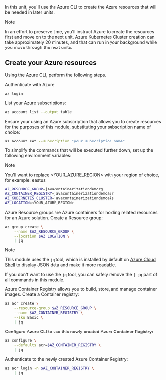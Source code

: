 In this unit, you'll use the Azure CLI to create the Azure resources that will be needed in later units. 

> [!NOTE]
> In an effort to preserve time, you'll instruct Azure to create the resources first and move on to the next unit. Azure Kubernetes Cluster creation can take approximately 20 minutes, and that can run in your background while you move through the next units.

## Create your Azure resources

Using the Azure CLI, perform the following steps.

Authenticate with Azure:

```bash
az login
```

List your Azure subscriptions:

```bash
az account list --output table
```

Ensure your using an Azure subscription that allows you to create resources for the purposes of this module, substituting your subscription name of choice:

```bash
az account set --subscription "your subscription name"
```

To simplify the commands that will be executed further down, set up the following environment variables:

> [!NOTE]
> You'll want to replace <YOUR_AZURE_REGION> with your region of choice, for example: eastus  

```bash
AZ_RESOURCE_GROUP=javacontainerizationdemorg
AZ_CONTAINER_REGISTRY=javacontainerizationdemoacr
AZ_KUBERNETES_CLUSTER=javacontainerizationdemoaks
AZ_LOCATION=<YOUR_AZURE_REGION>
```

Azure Resource groups are Azure containers for holding related resources for an Azure solution. Create a Resource group:

```bash
az group create \
    --name $AZ_RESOURCE_GROUP \
    --location $AZ_LOCATION \
    | jq
```

> [!NOTE]
> This module uses the `jq` tool, which is installed by default on [Azure Cloud Shell](https://shell.azure.com/) to display JSON data and make it more readable.
>
> If you don't want to use the `jq` tool, you can safely remove the `| jq` part of all commands in this module.

Azure Container Registry allows you to build, store, and manage container images. Create a Container registry:

```bash
az acr create \
    --resource-group $AZ_RESOURCE_GROUP \
    --name $AZ_CONTAINER_REGISTRY \
    --sku Basic \
    | jq
```

Configure Azure CLI to use this newly created Azure Container Registry:

```bash
az configure \
    --defaults acr=$AZ_CONTAINER_REGISTRY \
    | jq
```

Authenticate to the newly created Azure Container Registry:

```bash
az acr login -n $AZ_CONTAINER_REGISTRY \
    | jq
```